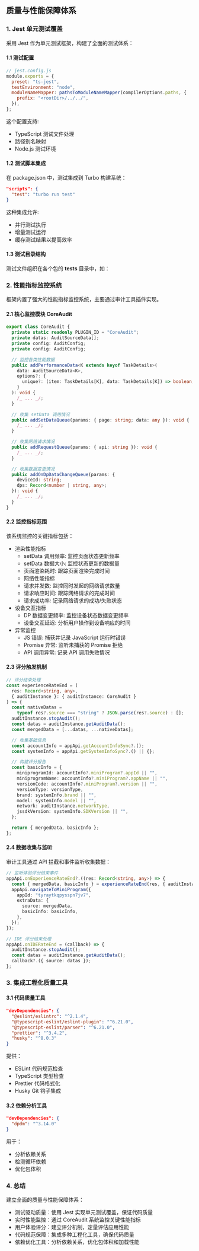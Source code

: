 ## 质量与性能保障体系

### 1. Jest 单元测试覆盖

采用 Jest 作为单元测试框架，构建了全面的测试体系：

#### 1.1 测试配置

```javascript
// jest.config.js
module.exports = {
  preset: "ts-jest",
  testEnvironment: "node",
  moduleNameMapper: pathsToModuleNameMapper(compilerOptions.paths, {
    prefix: "<rootDir>/../../",
  }),
};
```

这个配置支持:

- TypeScript 测试文件处理
- 路径别名映射
- Node.js 测试环境

#### 1.2 测试脚本集成

在 package.json 中，测试集成到 Turbo 构建系统：

```json
"scripts": {
  "test": "turbo run test"
}
```

这种集成允许:

- 并行测试执行
- 增量测试运行
- 缓存测试结果以提高效率

#### 1.3 测试目录结构

测试文件组织在各个包的 **tests** 目录中，如：

### 2. 性能指标监控系统

框架内置了强大的性能指标监控系统，主要通过审计工具插件实现。

#### 2.1 核心监控模块 CoreAudit

```typescript
export class CoreAudit {
  private static readonly PLUGIN_ID = "CoreAudit";
  private datas: AuditSourceData[];
  private config: AuditConfig;
  private config: AuditConfig;

  // 监控各类性能数据
  public addPerformanceData<K extends keyof TaskDetails>(
    data: AuditSourceData<K>,
    options?: {
      unique?: (item: TaskDetails[K], data: TaskDetails[K]) => boolean;
    }
  ): void {
    /_ ... _/;
  }

  // 收集 setData 调用情况
  public addSetDataQueue(params: { page: string; data: any }): void {
    /_ ... _/;
  }

  // 收集网络请求情况
  public addRequestQueue(params: { api: string }): void {
    /_ ... _/;
  }

  // 收集数据变更情况
  public addOnDpDataChangeQueue(params: {
    deviceId: string;
    dps: Record<number | string, any>;
  }): void {
    /_ ... _/;
  }
}
```

#### 2.2 监控指标范围

该系统监控的关键指标包括：

- 渲染性能指标
  - setData 调用频率: 监控页面状态更新频率
  - setData 数据大小: 监控状态更新的数据量
  - 页面渲染耗时: 跟踪页面渲染完成时间
  - 网络性能指标
  - 请求并发数: 监控同时发起的网络请求数量
  - 请求响应时间: 跟踪网络请求的完成时间
  - 请求成功率: 记录网络请求的成功/失败状态
- 设备交互指标
  - DP 数据变更频率: 监控设备状态数据变更频率
  - 设备交互延迟: 分析用户操作到设备响应的时间
- 异常监控
  - JS 错误: 捕获并记录 JavaScript 运行时错误
  - Promise 异常: 监听未捕获的 Promise 拒绝
  - API 调用异常: 记录 API 调用失败情况

#### 2.3 评分触发机制

```typescript
// 评分结束处理
const experienceRateEnd = (
  res: Record<string, any>,
  { auditInstance }: { auditInstance: CoreAudit }
) => {
  const nativeDatas =
    typeof res?.source === "string" ? JSON.parse(res?.source) : [];
  auditInstance.stopAudit();
  const datas = auditInstance.getAuditData();
  const mergedData = [...datas, ...nativeDatas];

  // 收集基础信息
  const accountInfo = appApi.getAccountInfoSync?.();
  const systemInfo = appApi.getSystemInfoSync?.() || {};

  // 构建评分报告
  const basicInfo = {
    miniprogramId: accountInfo?.miniProgram?.appId || "",
    miniprogramName: accountInfo?.miniProgram?.appName || "",
    versionCode: accountInfo?.miniProgram?.version || "",
    versionType: versionType,
    brand: systemInfo.brand || "",
    model: systemInfo.model || "",
    network: auditInstance.networkType,
    jssdkVersion: systemInfo.SDKVersion || "",
  };

  return { mergedData, basicInfo };
};
```

#### 2.4 数据收集与监听

审计工具通过 API 拦截和事件监听收集数据：

```typescript
// 监听体验评分结束事件
appApi.onExperienceRateEnd?.((res: Record<string, any>) => {
  const { mergedData, basicInfo } = experienceRateEnd(res, { auditInstance });
  appApi.navigateToMiniProgram({
    appId: "tyraytkqpysspn7jv7",
    extraData: {
      source: mergedData,
      basicInfo: basicInfo,
    },
  });
});

// IDE 评分结束处理
appApi.onIDERateEnd = (callback) => {
  auditInstance.stopAudit();
  const datas = auditInstance.getAuditData();
  callback?.({ source: datas });
};
```

### 3. 集成工程化质量工具

#### 3.1 代码质量工具

```json
"devDependencies": {
  "@eslint/eslintrc": "^2.1.4",
  "@typescript-eslint/eslint-plugin": "^6.21.0",
  "@typescript-eslint/parser": "^6.21.0",
  "prettier": "^3.4.2",
  "husky": "^8.0.3"
}
```

提供：

- ESLint 代码规范检查
- TypeScript 类型检查
- Prettier 代码格式化
- Husky Git 钩子集成

#### 3.2 依赖分析工具

```json
"devDependencies": {
  "dpdm": "^3.14.0"
}
```

用于：

- 分析依赖关系
- 检测循环依赖
- 优化包体积

### 4. 总结

建立全面的质量与性能保障体系：

- 测试驱动质量：使用 Jest 实现单元测试覆盖，保证代码质量
- 实时性能监控：通过 CoreAudit 系统监控关键性能指标
- 用户体验评分：建立评分机制，定量评估应用性能
- 代码规范保障：集成多种工程化工具，确保代码质量
- 依赖优化工具：分析依赖关系，优化包体积和加载性能
